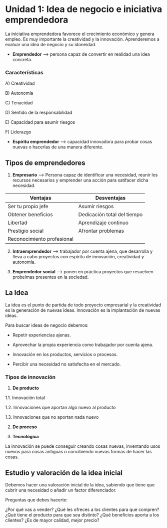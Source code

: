 # Unidad 1: Idea de negocio e iniciativa emprendedora

La iniciativa emprendedora favorece el crecimiento económico y genera empleo.
Es muy importante la creatividad y la innovación. Aprenderemos a evaluar una 
idea de negocio y su idoneidad.


* **Emprendedor** --> persona capaz de convertir en realidad una idea concreta.


### Características

A) Creatividad

B) Autonomía

C) Tenacidad

D) Sentido de la responsabilidad

E) Capacidad para asumir riesgos

F) Liderazgo

* **Espíritu emprendedor** --> capacidad innovadora para probar cosas nuevas o
hacerlas de una manera diferente.


## Tipos de emprendedores


1. **Empresario** --> Persona capaz de identificar una necesidad, reunir los
recursos necesarios y emprender una acción para satifacer dicha necesidad.

Ventajas | Desventajas
---------|------------
Ser tu propio jefe | Asumir riesgos
Obtener beneficios | Dedicación total del tiempo
Libertad | Aprendizaje continuo
Prestigio social | Afrontar problemas
Reconocimiento profesional | 


2. **Intraemprendedor** --> trabajador por cuenta ajena, que desarrolla y 
lleva a cabo proyectos con espíritu de innovación, creatividad y autonomía.

3. **Emprendedor social** --> ponen en práctica proyectos que resuelven
probelmas presentes en la sociedad.


## La Idea

La idea es el punto de partida de todo proyecto empresarial y la creatividad
es la generación de nuevas ideas. Innovación es la implantación de nuevas
ideas.

Para buscar ideas de negocio debemos:


* Repetir experiencias ajenas.

* Aprovechar la propia experiencia como trabajador por cuenta ajena.

* Innovación en los productos, servicios o procesos.

* Percibir una necesidad no satisfecha en el mercado.


### Tipos de innovación

1. **De producto**

1.1. Innovación total

1.2. Innovaciones que aportan algo nuevo al producto

1.3. Innovaciones que no aportan nada nuevo

2. **De proceso**

3. **Tecnológica**


La innovación se puede conseguir creando cosas nuevas, inventando usos nuevos
para cosas antiguas o concibiendo nuevas formas de hacer las cosas.


## Estudio y valoración de la idea inicial

Debemos hacer una valoración inicial de la idea, sabiendo que tiene que 
cubrir una necesidad o añadir un factor diferenciador.

Preguntas que debes hacerte:

¿Por qué vas a vender? ¿Qué les ofreces a los clientes para que compren?
¿Qué tiene el producto para que sea distinto? ¿Qué beneficios aporta a los
clientes? ¿Es de mayor calidad, mejor precio?
